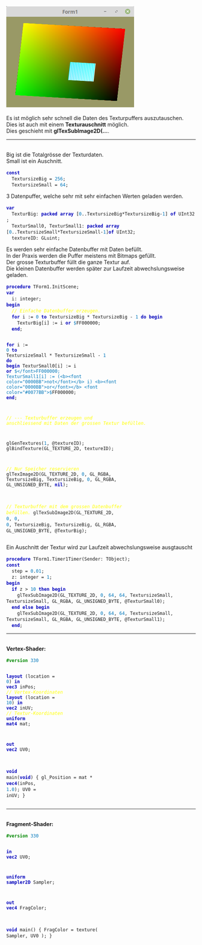 <html>
<img src="image.png" alt="Selfhtml"><br><br>
Es ist möglich sehr schnell die Daten des Texturpuffers auszutauschen.<br>
Dies ist auch mit einem <b>Texturauschnitt</b> möglich.<br>
Dies geschieht mit <b>glTexSubImage2D(...</b>.<br>
<hr><br>
Big ist die Totalgrösse der Texturdaten.<br>
Small ist ein Auschnitt.<br>
<pre><code><b><font color="0000BB">const</font></b>
  TextursizeBig = <font color="#0077BB">256</font>;
  TextursizeSmall = <font color="#0077BB">64</font>;</code></pre>
3 Datenpuffer, welche sehr mit sehr einfachen Werten geladen werden.<br>
<pre><code><b><font color="0000BB">var</font></b>
  TexturBig: <b><font color="0000BB">packed</font></b> <b><font color="0000BB">array</font></b> [<font color="#0077BB">0</font>..TextursizeBig*TextursizeBig-<font color="#0077BB">1</font>] <b><font color="0000BB">of</font></b> UInt32 ;
  TexturSmall0, TexturSmall1: <b><font color="0000BB">packed</font></b> <b><font color="0000BB">array</font></b> [<font color="#0077BB">0</font>..TextursizeSmall*TextursizeSmall-<font color="#0077BB">1</font>]<b><font color="0000BB">of</font></b> UInt32;
  textureID: GLuint;</code></pre>
Es werden sehr einfache Datenbuffer mit Daten befüllt.<br>
In der Praxis werden die Puffer meistens mit Bitmaps gefüllt.<br>
Der grosse Texturbuffer füllt die ganze Textur auf.<br>
Die kleinen Datenbuffer werden später zur Laufzeit abwechslungsweise geladen.<br>
<pre><code><b><font color="0000BB">procedure</font></b> TForm1.InitScene;
<b><font color="0000BB">var</font></b>
  i: integer;
<b><font color="0000BB">begin</font></b>
  <i><font color="#FFFF00">// Einfache Datenbuffer erzeugen.</font></i>
  <b><font color="0000BB">for</font></b> i := <font color="#0077BB">0</font> <b><font color="0000BB">to</font></b> TextursizeBig * TextursizeBig - <font color="#0077BB">1</font> <b><font color="0000BB">do</font></b> <b><font color="0000BB">begin</font></b>
    TexturBig[i] := i <b><font color="0000BB">or</font></b> <font color="#0077BB">$</font>FF000000;
  <b><font color="0000BB">end</font></b>;

  <b><font color="0000BB">for</font></b> i := <font color="#0077BB">0</font> <b><font color="0000BB">to</font></b> TextursizeSmall * TextursizeSmall - <font color="#0077BB">1</font> <b><font color="0000BB">do</font></b> <b><font color="0000BB">begin</font></b>
    TexturSmall0[i] := i <b><font color="0000BB">or</font></b> <font color="#0077BB">$</font>FF000000;
    TexturSmall1[i] := (<b><font color="0000BB">not</font></b> i) <b><font color="0000BB">or</font></b> <font color="#0077BB">$</font>FF000000;
  <b><font color="0000BB">end</font></b>;

  <i><font color="#FFFF00">// --- Texturbuffer erzeugen und anschliessend mit Daten der grossen Textur befüllen.</font></i>

  glGenTextures(<font color="#0077BB">1</font>, @textureID);
  glBindTexture(GL_TEXTURE_2D, textureID);

  <i><font color="#FFFF00">// Nur Speicher reservieren</font></i>
  glTexImage2D(GL_TEXTURE_2D, <font color="#0077BB">0</font>, GL_RGBA, TextursizeBig, TextursizeBig, <font color="#0077BB">0</font>, GL_RGBA, GL_UNSIGNED_BYTE, <b><font color="0000BB">nil</font></b>);

  <i><font color="#FFFF00">// Texturbuffer mit dem grossen Datenbuffer befüllen.</font></i>
  glTexSubImage2D(GL_TEXTURE_2D, <font color="#0077BB">0</font>, <font color="#0077BB">0</font>, <font color="#0077BB">0</font>, TextursizeBig, TextursizeBig, GL_RGBA, GL_UNSIGNED_BYTE, @TexturBig);</code></pre>
Ein Auschnitt der Textur wird zur Laufzeit abwechslungsweise ausgtauscht<br>
<pre><code><b><font color="0000BB">procedure</font></b> TForm1.Timer1Timer(Sender: TObject);
<b><font color="0000BB">const</font></b>
  step = <font color="#0077BB">0</font>.<font color="#0077BB">01</font>;
  z: integer = <font color="#0077BB">1</font>;
<b><font color="0000BB">begin</font></b>
  <b><font color="0000BB">if</font></b> z > <font color="#0077BB">10</font> <b><font color="0000BB">then</font></b> <b><font color="0000BB">begin</font></b>
    glTexSubImage2D(GL_TEXTURE_2D, <font color="#0077BB">0</font>, <font color="#0077BB">64</font>, <font color="#0077BB">64</font>, TextursizeSmall, TextursizeSmall, GL_RGBA, GL_UNSIGNED_BYTE, @TexturSmall0);
  <b><font color="0000BB">end</font></b> <b><font color="0000BB">else</font></b> <b><font color="0000BB">begin</font></b>
    glTexSubImage2D(GL_TEXTURE_2D, <font color="#0077BB">0</font>, <font color="#0077BB">64</font>, <font color="#0077BB">64</font>, TextursizeSmall, TextursizeSmall, GL_RGBA, GL_UNSIGNED_BYTE, @TexturSmall1);
  <b><font color="0000BB">end</font></b>;</code></pre>
<hr><br>
<b>Vertex-Shader:</b><br>
<pre><code><b><font color="#008800">#version</font></b> <font color="#0077BB">330</font>

<b><font color="0000BB">layout</font></b> (location =  <font color="#0077BB">0</font>) <b><font color="0000BB">in</font></b> <b><font color="0000BB">vec3</font></b> inPos; <i><font color="#FFFF00">// Vertex-Koordinaten</font></i>
<b><font color="0000BB">layout</font></b> (location = <font color="#0077BB">10</font>) <b><font color="0000BB">in</font></b> <b><font color="0000BB">vec2</font></b> inUV;  <i><font color="#FFFF00">// Textur-Koordinaten</font></i>
<b><font color="0000BB">uniform</font></b> <b><font color="0000BB">mat4</font></b> mat;

<b><font color="0000BB">out</font></b> <b><font color="0000BB">vec2</font></b> UV0;

<b><font color="0000BB">void</font></b> main(<b><font color="0000BB">void</font></b>)
{
  gl_Position = mat * <b><font color="0000BB">vec4</font></b>(inPos, <font color="#0077BB">1</font>.<font color="#0077BB">0</font>);
  UV0         = inUV;
}
</code></pre>
<hr><br>
<b>Fragment-Shader:</b><br>
<pre><code><b><font color="#008800">#version</font></b> <font color="#0077BB">330</font>

<b><font color="0000BB">in</font></b> <b><font color="0000BB">vec2</font></b> UV0;

<b><font color="0000BB">uniform</font></b> <b><font color="0000BB">sampler2D</font></b> Sampler;

<b><font color="0000BB">out</font></b> <b><font color="0000BB">vec4</font></b> FragColor;

<b><font color="0000BB">void</font></b> main()
{
  FragColor = texture( Sampler, UV0 );
}
</code></pre>

</html>
